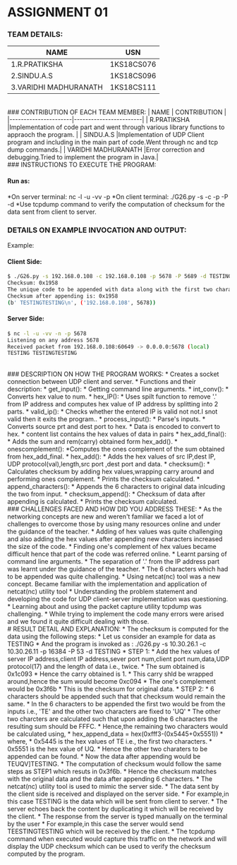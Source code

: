 #													ASSIGNMENT 01

### TEAM DETAILS:

|     NAME              |      USN      |
|-----------------------|---------------|
| 1.R.PRATIKSHA         |  1KS18CS076   |
| 2.SINDU.A.S           |  1KS18CS096   |
| 3.VARIDHI MADHURANATH |  1KS18CS111   |
<br>
### CONTRIBUTION OF EACH TEAM MEMBER:
|     NAME             |      CONTRIBUTION      |
|----------------------|------------------------|
| R.PRATIKSHA          |Implementation of code part and went through various library functions to appraoch the program. |
| SINDU.A.S            |Implementation of UDP Client program and including in the main part of code.Went through nc and tcp dump commands.|
| VARIDHI MADHURANATH  |Error correction and debugging.Tried to implement the program in Java.|
<br>
### INSTRUCTIONS TO EXECUTE THE PROGRAM:

#### Run as:
*On server terminal: nc -l -u -vv -p <server port number>
*On client terminal: ./G26.py -s <server ip address> -c <client ip address> -p <server port num> -P <client port num> -d <data>
*Use tcpdump command to verify the computation of checksum for the data sent from client to server.
<br>
### DETAILS ON EXAMPLE INVOCATION AND OUTPUT:
Example:
#### Client Side:
```bash
$ ./G26.py -s 192.168.0.108 -c 192.168.0.108 -p 5678 -P 5689 -d TESTING
Checksum: 0x1958
The unique code to be appended with data along with the first two characters from input is: V]UQ
Checksum after appending is: 0x1958
(b' TESTINGTESTING\n', ('192.168.0.108', 5678))
```
#### Server Side:
```bash
$ nc -l -u -vv -n -p 5678
Listening on any address 5678
Received packet from 192.168.0.108:60649 -> 0.0.0.0:5678 (local)
TESTING TESTINGTESTING
```
<br>
### DESCRIPTION ON HOW THE PROGRAM WORKS:
* Creates a socket connection between UDP client and server.
* Functions and their description:
    * get_input():
        * Getting command line arguments.
    * int_conv():
        * Converts hex value to num.
    * hex_IP():
        * Uses spilt function to remove '.' from IP address and computes hex value of IP address by splitting into 2 parts.
     * valid_ip():
        * Checks whether the entered IP is valid not not.I snot valid then it exits the program..
    * process_input():
        * Parse's inputs.
        * Converts source prt and dest port to hex.
        * Data is encoded to convert to hex.
        * content list contains the hex values of data in pairs
    * hex_add_final():
        * Adds the sum and rem(carry) obtained form hex_add().
    * onescomplement():
        *Computes the ones complement of the sum obtained from hex_add_final.
    * hex_add():
        * Adds the hex values of src IP,dest IP, UDP protocol(val),length,src port ,dest port and data.
    * checksum():
        * Calculates checksum by adding hex values,wrapping carry around and performing ones complement.
        * Prints the checksum calculated.
    * append_characters():
        * Appends the 6 characters to original data inlcuding the two from input.
    * checksum_append():
        * Checksum of data after appending is calculated.
        * Prints the checksum calculated.
<br>
### CHALLENGES FACED AND HOW DID YOU ADDRESS THESE:
* As the networking concepts are new and weren't familiar we faced a lot of challenges to overcome those by using many resources online and under the guidance of the teacher.
* Adding of hex values was quite challenging and also adding the hex values after appending new characters increased the size of the code.
* Finding one's complement of hex values became difficult hence that part of the code was referred online.
* Learnt parsing of command line arguments.
* The separation of '.' from the IP address part was learnt under the guidance of the teacher.
* The 6 characters which had to be appended was quite challenging.
* Using netcat(nc) tool was a new concept. Became familiar with the implementation and application of netcat(nc) utility tool
* Understanding the problem statement and developing the code for UDP client-server implementation was questioning. 
* Learning about and using the packet capture utility tcpdump was challenging.
* While trying to implement the code many errors were arised and we found it quite difficult dealing with those.
<br>
# RESULT DETAIL AND EXPLANATION:
* The checksum is computed for the data using the following steps:
    * Let us consider an example for data as TESTING
    * And the program is invoked as : ./G26.py -s 10.30.26.1 -c 10.30.26.11 -p 16384 -P 53 -d TESTING
    * STEP 1:
        * Add the hex values of server IP address,client IP address,sever port num,client port num,data,UDP protocol(17) and the length of data i.e., twice.
        * The sum obtained is 0x1c093
        * Hence the carry obtained is 1.
        * This carry shld be wrapped around,hence the sum would become  0xc094
        * The one's complement would be 0x3f6b
        * This is the checksum for original data.
    * STEP 2:
        * 6 characters should be appended such that that checksum would remain the same.
        * In the 6 characters to be appended the first two would be from the inputs i.e., 'TE' and the other two characters are fixed to 'UQ'
        * The other two charcters are calculated such that upon adding the 6 characters the resulting sum should be FFFC.
        * Hence,the remaining two characters would be calculated using,
            * hex_append_data = hex(0xfff3-(0x5445+0x5551))
            * where,
                * 0x5445 is the hex values of TE i.e., the first two characters.
                * 0x5551 is the hex value of UQ.
            * Hence the other two charaters to be appended can be found.
        * Now the data after appending would be TEUQV]TESTING.
        * The computation of checksum would follow the same steps as STEP1 which resuts in 0x3f6b.
    * Hence the checksum matches with the original data and the data after appending 6 characters.
* The netcat(nc) utility tool is used to mimic the server side.
* The data sent by the client side is received and displayed on the server side. 
	* For example,in this case TESTING is the data which will be sent from client to server.
* The server echoes back the content by duplicating it which will be received by the client.
	* The response from the server is typed manually on the terminal by the user
		* For example,in this case the server would send TEESTINGTESTING which will be received by the client.
* The tcpdump command when executed would capture this traffic on the network and will display the UDP checksum which can be used to verify the checksum computed by the program.
